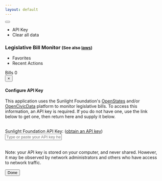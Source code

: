 ```yaml
---
layout: default
---
```


<div class="btn-group pull-right">
  <button type="button" class="btn btn-default dropdown-toggle glyphicon glyphicon-cog" data-toggle="dropdown"> <span class="caret"></span></button>
  <ul class="dropdown-menu" role="menu">
    <li><a id="changeAPIKey-button">API Key</a></li>
    <li><a id="clearAll-button">Clear all data</a></li>
  </ul>
</div>

<div class="page-header">
  <h3>Legislative Bill Monitor <small>(See also <a href="{{site.baseUrl}}/laws">laws</a>)</small></h3>
  <ul class="nav nav-pills">
    <li role="presentation"><a>Favorites</a></li>
    <li role="presentation" class="active"><a>Recent Actions</a></li>
  </ul>
</div>

<div class="panel panel-default">
  <div class="panel-heading">Bills <span class="label label-primary pull-right" id="bills-count">0</span></div>
  <div class="list-group" id="bills-list"></div>
</div>

<div class="modal fade" id="apikey-modal">
  <div class="modal-dialog">
    <div class="modal-content">
      <form id="apikey-form">
        <div class="modal-header">
          <button type="button" class="close" data-dismiss="modal" aria-label="Close"><span aria-hidden="true">&times;</span></button>
          <h4 class="modal-title">Configure API Key</h4>
        </div>
        <div class="modal-body">
          <p>This application uses the Sunlight Foundation's <a href="http://openstates.org/" target="_new">OpenStates</a> and/or <a href="http://opencivicdata.org/" target="_new">OpenCivicData</a> platform to monitor legislative bills. To access this information, an API key is required. If you do not have one, use the link below to get one, then return here and supply it below.</p>
          <center></center>
          <br />
          <div class="form-group" id="apikey-formgroup">
            <label class="control-label" for="apikey-input">Sunlight Foundation API Key:</label> (<a href="https://sunlightfoundation.com/api/accounts/register/" target="_new">obtain an API key</a>)
            <input type="text" class="form-control" id="apikey-input" placeholder="Type or paste your API key here">
            <span id="apikey-errortext"></span>
          </div>
          <br />
          <p class="text-muted">Note: your API key is stored on your computer, and never shared. However, it may be observed by network administrators and others who have access to network traffic.</p>
        </div>
        <div class="modal-footer">
          <button type="submit" class="btn btn-primary">Done</button>
        </div>
      </form>
    </div>
  </div>
</div>

<script type="text/javascript" src="http://d3js.org/d3.v3.min.js" charset="utf-8"></script>
<script>

// bootstrap.js is loaded from _layouts/index.html
$( document ).ready( function() {
  if (localStorage.openStatesAPIKey === undefined) {
    showAPIKeyModal();
  } else {
    d3.json("http://openstates.org/api/v1/bills?q=cyber&state=ny&updated_since=2015-01-01&type=bill&apikey=" + localStorage.openStatesAPIKey, function(error, billData){
      if (error) return console.warn(error);
      if (billData == undefined) { alert("Unable to load data"); return; }
      d3.select("#bills-count").text(billData.length);
      d3.select("#bills-list").selectAll("a").data(billData)
        .enter().append("a")
          // .attr("href", function(d) { return d.link })
          .classed("list-group-item", true)
          .html(function(d) {
            return "<button class='btn btn-default glyphicon glyphicon-heart pull-right'></button><h4>"+ d.title + " (" + d.bill_id + ")</h4><p class='text-muted'>Updated: " + d.updated_at + "</p>"
          });
      d3.select(".list-group").selectAll("a").sort(function(a,b) {
        return d3.descending(a.updated_at, b.updated_at);
      });

    })
  }
});

$("#changeAPIKey-button").click(function(){
    showAPIKeyModal();
});

$("#clearAll-button").click(function(){
    clearAllData();
    location.reload();
});

$("#apikey-form").submit(function(e){
  e.preventDefault();
  validateAPIKey($("#apikey-input").val(),
    function(data, textStatus, jqXHR){
      localStorage.openStatesAPIKey = $("#apikey-input").val();
      $("#apikey-formgroup").removeClass("has-error");
      $("#apikey-errortext").removeClass("text-danger").text("");
      $("#apikey-modal").modal("hide");
    },
    function(jqXHR, textStatus, errorThrown){
      $("#apikey-formgroup").addClass("has-error");
      $("#apikey-errortext").addClass("text-danger").text("Error: incorrect API key, or error validating.");
      $("#apikey-input").select();  
      $("#apikey-input").focus();
  });
});

function validateAPIKey(key, success, error) {
  $.getJSON("http://openstates.org/api/v1/metadata/ny?apikey=" + key)
    .success(success)
    .error(error);
}

function showAPIKeyModal() {
  $("#apikey-input").val(localStorage.openStatesAPIKey);
  $("#apikey-modal").modal();
}

$("#apikey-modal").on("shown.bs.modal", function(e){
  $("#apikey-input").select();  
  $("#apikey-input").focus();
})

function loadBillActivity(keywords,updated_since,callback){
  //
}


function clearAllData() {
  localStorage.removeItem("openStatesAPIKey");
  localStorage.removeItem("openStatesSearchTerms");
  localStorage.removeItem("lastUpdated");
}

</script>
